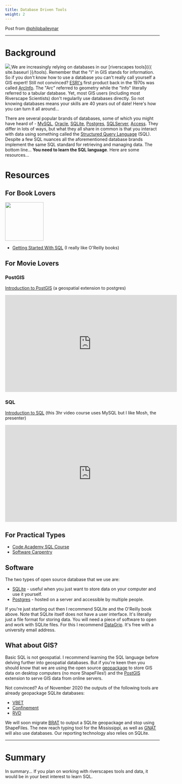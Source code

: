 ```yaml
---
title: Database Driven Tools
weight: 2
---
```


Post from [@philpbaileynar](https://github.com/orgs/Riverscapes/people/philipbaileynar) <i class="fa fa-github" aria-hidden="true"></i>


-----
# Background

<a href="https://en.wikipedia.org/wiki/ArcInfo"><img class="float-right" src="https://lh3.googleusercontent.com/proxy/-Agz6WJMCR9kJs6jCoyxoox2l1FlT4WoZIc4-yKqG3-4MwRsF6zROA38B8y6g5M_GrfG8dEoC6QzuNfc092NTzJ-gxJrBzCRJUqXRGH1dQwZSQN1s6HJkCiiejGvl8VpsQ"> </a>
We are increasingly relying on databases in our [riverscapes tools]({{ site.baseurl }}/tools). Remember that the "I" in GIS stands for information. So if you don't know how to use a database you can't really call yourself a GIS expert! Still not convinced? [ESRI's](http://esri.com) first product back in the 1970s was called [ArcInfo](https://en.wikipedia.org/wiki/ArcInfo). The "Arc" referred to geometry while the "Info" literally referred to a tabular database. Yet, most GIS users (including most Riverscape Scientists) don't regularlly use databases directly.  So not knowing databases means your skills are 40 years out of date!   Here's how you can turn it all around...

There are several popular brands of databases, some of which you might have heard of - [MySQL](https://www.mysql.com/), [Oracle](https://www.oracle.com/database/), [SQLite](https://www.sqlite.org/index.html), [Postgres](https://www.postgresql.org/), [SQLServer](https://www.microsoft.com/en-us/sql-server), [Access](https://www.microsoft.com/en-us/microsoft-365/access). They differ in lots of ways, but what they all share in common is that you interact with data using something called the [Structured Query Language](https://en.wikipedia.org/wiki/SQL) (SQL). Despite a few SQL nuances all the aforementioned database brands implement the same SQL standard for retrieving and managing data. The bottom line... **You need to learn the SQL language**. Here are some resources...

# Resources
## For Book Lovers
<a href="https://www.oreilly.com/library/view/getting-started-with/9781491938607/"><img width="125" class="float-right" src="https://learning.oreilly.com/library/cover/9781491938607/250w/"></a>
- [Getting Started With SQL](https://www.oreilly.com/library/view/getting-started-with/9781491938607/) (I really like O'Reilly books)

## For Movie Lovers

### PostGIS
[Introduction to PostGIS](https://youtu.be/g4DgAVCmiDE) (a geospatial extension to postgres)
<div class="responsive-embed">
<iframe width="560" height="315" src="https://www.youtube.com/embed/g4DgAVCmiDE" frameborder="0" allow="accelerometer; autoplay; clipboard-write; encrypted-media; gyroscope; picture-in-picture" allowfullscreen></iframe>
</div>

### SQL
[Introduction to SQL](https://youtu.be/7S_tz1z_5bA) (this 3hr video course uses MySQL but I like Mosh, the presenter)
<div class="responsive-embed">

<iframe width="560" height="315" src="https://www.youtube.com/embed/7S_tz1z_5bA" frameborder="0" allow="accelerometer; autoplay; clipboard-write; encrypted-media; gyroscope; picture-in-picture" allowfullscreen></iframe>
</div>

## For Practical Types

- [Code Academy SQL Course](https://www.codecademy.com/catalog/language/sql)
- [Software Carpentry](https://swcarpentry.github.io/sql-novice-survey/)

## Software


The two types of open source database that we use are:

- [SQLite](https://sqlite.org/about.html) - useful when you just want to store data on your computer and use it yourself.
- [Postgres](https://www.postgresql.org/) - hosted on a server and accessible by multiple people. 

If you're just starting out then I recommend SQLite and the O'Reilly book above. Note that SQLite itself does not have a user interface. It's literally just a file format for storing data. You will need a piece of software to open and work with SQLite files. For this I recommend [DataGrip](https://www.jetbrains.com/datagrip/). It's free with a university email address.

## What about GIS?

Basic SQL is not geospatial. I recommend learning the SQL language before delving further into geospatial databases. But if you're keen then you should know that we are using the open source [geopackage](https://www.geopackage.org/) to store GIS data on desktop computers (no more ShapeFiles!) and the [PostGIS](https://postgis.net/) extension to serve GIS data from online servers.

Not convinced? As of November 2020 the outputs of the following tools are already geopackage SQLite databases:

- [VBET](http://vbet.riverscapes.net)
- [Confinement](http://confinement.riverscapes.net)
- [RVD](http://rcat.riverscapes.net)

We will soon migrate [BRAT](http://brat.riverscapes.net) to output a SQLite geopackage and stop using ShapeFiles. The new reach typing tool for the Mississippi, as well as [GNAT](http://gnat.riverscapes.net/) will also use databases. Our reporting technology also relies on SQLite.

-----------
# Summary
In summary... If you plan on working with riverscapes tools and data, it would be in your best interest to learn SQL.